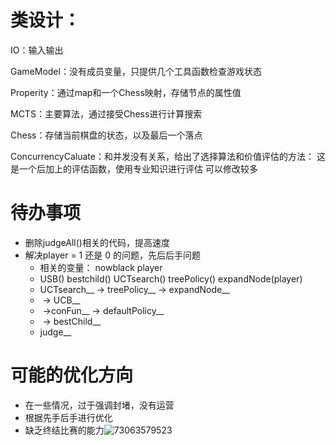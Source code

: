 # 类设计：

IO：输入输出

GameModel：没有成员变量，只提供几个工具函数检查游戏状态

Properity：通过map和一个Chess映射，存储节点的属性值

MCTS：主要算法，通过接受Chess进行计算搜索

Chess：存储当前棋盘的状态，以及最后一个落点

ConcurrencyCaluate：和并发没有关系，给出了选择算法和价值评估的方法： 这是一个后加上的评估函数，使用专业知识进行评估  可以修改较多

# 待办事项

- 删除judgeAll()相关的代码，提高速度
- 解决player = 1 还是 0 的问题，先后后手问题
  - 相关的变量： nowblack  player  
  - USB()  bestchild()  UCTsearch()  treePolicy()  expandNode(player)
  - UCTsearch__ -> treePolicy__ ->  expandNode__
  - ​                                       -> UCB__
  - ​                                        ->conFun__ -> defaultPolicy__
  - ​                    -> bestChild__
  - judge__




# 可能的优化方向

- 在一些情况，过于强调封堵，没有运营
- 根据先手后手进行优化
- 缺乏终结比赛的能力![73063579523](C:\Users\asus\Desktop\gobang\gobang-2024\assets\1730635795239.png)